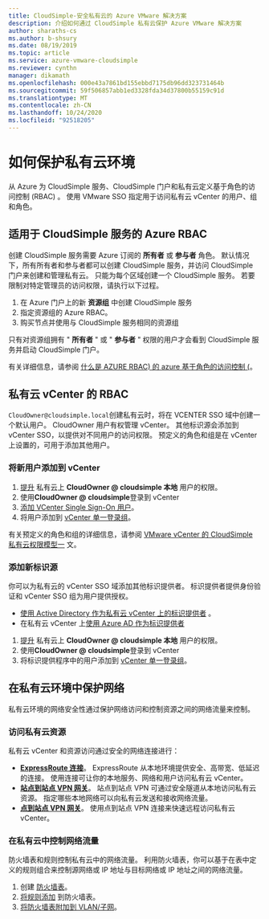 ```yaml
---
title: CloudSimple-安全私有云的 Azure VMware 解决方案
description: 介绍如何通过 CloudSimple 私有云保护 Azure VMware 解决方案
author: sharaths-cs
ms.author: b-shsury
ms.date: 08/19/2019
ms.topic: article
ms.service: azure-vmware-cloudsimple
ms.reviewer: cynthn
manager: dikamath
ms.openlocfilehash: 000e43a7861bd155ebbd7175db96dd323731464b
ms.sourcegitcommit: 59f506857abb1ed3328fda34d37800b55159c91d
ms.translationtype: MT
ms.contentlocale: zh-CN
ms.lasthandoff: 10/24/2020
ms.locfileid: "92518205"
---
```

# <a name="how-to-secure-your-private-cloud-environment"></a>如何保护私有云环境

从 Azure 为 CloudSimple 服务、CloudSimple 门户和私有云定义基于角色的访问控制 (RBAC) 。  使用 VMware SSO 指定用于访问私有云 vCenter 的用户、组和角色。  

## <a name="azure-rbac-for-cloudsimple-service"></a>适用于 CloudSimple 服务的 Azure RBAC

创建 CloudSimple 服务需要 Azure 订阅的 **所有者** 或 **参与者** 角色。  默认情况下，所有所有者和参与者都可以创建 CloudSimple 服务，并访问 CloudSimple 门户来创建和管理私有云。  只能为每个区域创建一个 CloudSimple 服务。  若要限制对特定管理员的访问权限，请执行以下过程。

1. 在 Azure 门户上的新 **资源组** 中创建 CloudSimple 服务
2. 指定资源组的 Azure RBAC。
3. 购买节点并使用与 CloudSimple 服务相同的资源组

只有对资源组拥有 " **所有者** " 或 " **参与者** " 权限的用户才会看到 CloudSimple 服务并启动 CloudSimple 门户。

有关详细信息，请参阅 [什么是 AZURE RBAC) 的 azure 基于角色的访问控制 (](../role-based-access-control/overview.md)。

## <a name="rbac-for-private-cloud-vcenter"></a>私有云 vCenter 的 RBAC

`CloudOwner@cloudsimple.local`创建私有云时，将在 VCENTER SSO 域中创建一个默认用户。  CloudOwner 用户有权管理 vCenter。 其他标识源会添加到 vCenter SSO，以提供对不同用户的访问权限。  预定义的角色和组是在 vCenter 上设置的，可用于添加其他用户。

### <a name="add-new-users-to-vcenter"></a>将新用户添加到 vCenter

1. [提升](escalate-private-cloud-privileges.md) 私有云上 **CloudOwner \@ cloudsimple 本地** 用户的权限。
2. 使用**CloudOwner \@ cloudsimple**登录到 vCenter
3. [添加 VCenter Single Sign-On 用户](https://docs.vmware.com/en/VMware-vSphere/5.5/com.vmware.vsphere.security.doc/GUID-72BFF98C-C530-4C50-BF31-B5779D2A4BBB.html)。
4. 将用户添加到 [vCenter 单一登录组](https://docs.vmware.com/en/VMware-vSphere/5.5/com.vmware.vsphere.security.doc/GUID-CDEA6F32-7581-4615-8572-E0B44C11D80D.html)。

有关预定义的角色和组的详细信息，请参阅 [VMware vCenter 的 CloudSimple 私有云权限模型一](learn-private-cloud-permissions.md) 文。

### <a name="add-new-identity-sources"></a>添加新标识源

你可以为私有云的 vCenter SSO 域添加其他标识提供者。  标识提供者提供身份验证和 vCenter SSO 组为用户提供授权。

* [使用 Active Directory 作为私有云 vCenter 上的标识提供者](set-vcenter-identity.md) 。
* 在私有云 vCenter 上[使用 Azure AD 作为标识提供者](azure-ad.md)

1. [提升](escalate-private-cloud-privileges.md) 私有云上 **CloudOwner \@ cloudsimple 本地** 用户的权限。
2. 使用**CloudOwner \@ cloudsimple**登录到 vCenter
3. 将标识提供程序中的用户添加到 [vCenter 单一登录组](https://docs.vmware.com/en/VMware-vSphere/5.5/com.vmware.vsphere.security.doc/GUID-CDEA6F32-7581-4615-8572-E0B44C11D80D.html)。

## <a name="secure-network-on-your-private-cloud-environment"></a>在私有云环境中保护网络

私有云环境的网络安全性通过保护网络访问和控制资源之间的网络流量来控制。

### <a name="access-to-private-cloud-resources"></a>访问私有云资源

私有云 vCenter 和资源访问通过安全的网络连接进行：

* **[ExpressRoute 连接](on-premises-connection.md)**。 ExpressRoute 从本地环境提供安全、高带宽、低延迟的连接。  使用连接可让你的本地服务、网络和用户访问私有云 vCenter。
* **[站点到站点 VPN 网关](vpn-gateway.md)**。 站点到站点 VPN 可通过安全隧道从本地访问私有云资源。  指定哪些本地网络可以向私有云发送和接收网络流量。
* **[点到站点 VPN 网关](vpn-gateway.md#set-up-a-site-to-site-vpn-gateway)**。 使用点到站点 VPN 连接来快速远程访问私有云 vCenter。

### <a name="control-network-traffic-in-private-cloud"></a>在私有云中控制网络流量

防火墙表和规则控制私有云中的网络流量。  利用防火墙表，你可以基于在表中定义的规则组合来控制源网络或 IP 地址与目标网络或 IP 地址之间的网络流量。

1. 创建 [防火墙表](firewall.md#add-a-new-firewall-table)。
2. [将规则添加](firewall.md#create-a-firewall-rule) 到防火墙表。
3. [将防火墙表附加到 VLAN/子网](firewall.md#attach-vlans-subnet)。
